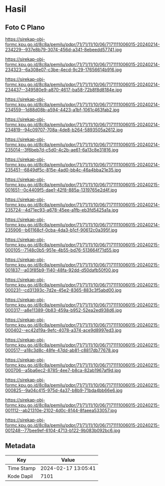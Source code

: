 # Hasil

## Foto C Plano

https://sirekap-obj-formc.kpu.go.id/8c8a/pemilu/pdpr/71/71/11/10/06/7171111006015-20240214-234229--937e8b79-3074-456d-a341-8ebeedd57741.jpg

https://sirekap-obj-formc.kpu.go.id/8c8a/pemilu/pdpr/71/71/11/10/06/7171111006015-20240214-234323--6a308e07-c3be-4ecd-9c29-17656614b916.jpg

https://sirekap-obj-formc.kpu.go.id/8c8a/pemilu/pdpr/71/71/11/10/06/7171111006015-20240214-234437--349580e9-a870-4617-ba58-72b8f8d8184e.jpg

https://sirekap-obj-formc.kpu.go.id/8c8a/pemilu/pdpr/71/71/11/10/06/7171111006015-20240214-234559--1d88d08b-a594-4423-a1bf-1061c463fab2.jpg

https://sirekap-obj-formc.kpu.go.id/8c8a/pemilu/pdpr/71/71/11/10/06/7171111006015-20240214-234819--94c09707-708a-4de8-b264-5893505a2612.jpg

https://sirekap-obj-formc.kpu.go.id/8c8a/pemilu/pdpr/71/71/11/10/06/7171111006015-20240214-235014--3f6beb7d-c5d0-4c2b-ae61-6a13c8e31816.jpg

https://sirekap-obj-formc.kpu.go.id/8c8a/pemilu/pdpr/71/71/11/10/06/7171111006015-20240214-235451--6849df5c-815e-4ad0-bb4c-46a4bba21e35.jpg

https://sirekap-obj-formc.kpu.go.id/8c8a/pemilu/pdpr/71/71/11/10/06/7171111006015-20240215-001651--0c4409f5-dae1-42f8-885a-1319765e2d4f.jpg

https://sirekap-obj-formc.kpu.go.id/8c8a/pemilu/pdpr/71/71/11/10/06/7171111006015-20240214-235724--4d71ec93-a678-45ee-a1fb-eb3fd5425a1a.jpg

https://sirekap-obj-formc.kpu.go.id/8c8a/pemilu/pdpr/71/71/11/10/06/7171111006015-20240214-235906--b61168cf-0cba-4da3-b1cf-90612c0a395f.jpg

https://sirekap-obj-formc.kpu.go.id/8c8a/pemilu/pdpr/71/71/11/10/06/7171111006015-20240215-000105--7148c0b5-951e-4b55-bd76-513664f71d55.jpg

https://sirekap-obj-formc.kpu.go.id/8c8a/pemilu/pdpr/71/71/11/10/06/7171111006015-20240215-001837--a03f85b9-1140-48fa-92dd-d50dafb50f00.jpg

https://sirekap-obj-formc.kpu.go.id/8c8a/pemilu/pdpr/71/71/11/10/06/7171111006015-20240215-000231--cd31393c-7d2e-45e2-8365-883c3f5abd00.jpg

https://sirekap-obj-formc.kpu.go.id/8c8a/pemilu/pdpr/71/71/11/10/06/7171111006015-20240215-000317--a8e11389-0b83-459a-b952-52ea2ed938d6.jpg

https://sirekap-obj-formc.kpu.go.id/8c8a/pemilu/pdpr/71/71/11/10/06/7171111006015-20240215-000402--ec42d19a-9efc-4078-a374-ace9d8997ed3.jpg

https://sirekap-obj-formc.kpu.go.id/8c8a/pemilu/pdpr/71/71/11/10/06/7171111006015-20240215-000517--a18c3d8c-48fe-47dd-ab81-c8817db77678.jpg

https://sirekap-obj-formc.kpu.go.id/8c8a/pemilu/pdpr/71/71/11/10/06/7171111006015-20240215-000706--a5ba6ec2-8785-4ee7-b8ca-82ab1967af9d.jpg

https://sirekap-obj-formc.kpu.go.id/8c8a/pemilu/pdpr/71/71/11/10/06/7171111006015-20240215-000825--9a04c415-975d-4a37-b8b9-71bda4bb66e6.jpg

https://sirekap-obj-formc.kpu.go.id/8c8a/pemilu/pdpr/71/71/11/10/06/7171111006015-20240215-001112--ab21310e-2102-4d0c-8144-8faeea533057.jpg

https://sirekap-obj-formc.kpu.go.id/8c8a/pemilu/pdpr/71/71/11/10/06/7171111006015-20240215-001248--77bee9ef-6104-4713-b122-9b083b092bc6.jpg


## Metadata

| Key        | Value               |
| ---------- | ------------------- |
| Time Stamp | 2024-02-17 13:05:41 |
| Kode Dapil | 7101                |



